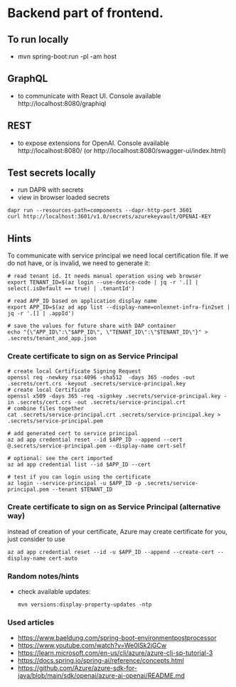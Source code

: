# Backend part of frontend.

## To run locally
- mvn spring-boot:run -pl -am host

## GraphQL
- to communicate with React UI. Console available http://localhost:8080/graphiql

## REST
- to expose extensions for OpenAI. Console available http://localhost:8080/ (or http://localhost:8080/swagger-ui/index.html)

## Test secrets locally
- run DAPR with secrets
- view in browser loaded secrets
```
dapr run --resources-path=components --dapr-http-port 3601
curl http://localhost:3601/v1.0/secrets/azurekeyvault/OPENAI-KEY
```

## Hints
To communicate with service principal we need local certification file. If we do not have, or is invalid, we need to generate it:
```
# read tenant id. It needs manual operation using web browser
export TENANT_ID=$(az login --use-device-code | jq -r '.[] | select(.isDefault == true) | .tenantId')

# read APP_ID based on application display name
export APP_ID=$(az ad app list --display-name=onlexnet-infra-fin2set | jq -r '.[] | .appId')

# save the values for future share with DAP container
echo "{\"APP_ID\":\"$APP_ID\", \"TENANT_ID\":\"$TENANT_ID\"}" > .secrets/tenant_and_app.json
```

### Create certificate to sign on as Service Principal
```
# create local Certificate Signing Request
openssl req -newkey rsa:4096 -sha512  -days 365 -nodes -out .secrets/cert.crs -keyout .secrets/service-principal.key
# create local Certificate
openssl x509 -days 365 -req -signkey .secrets/service-principal.key -in .secrets/cert.crs -out .secrets/service-principal.crt
# combine files together
cat .secrets/service-principal.crt .secrets/service-principal.key > .secrets/service-principal.pem

# add generated cert to service principal
az ad app credential reset --id $APP_ID --append --cert @.secrets/service-principal.pem --display-name cert-self

# optional: see the cert imported
az ad app credential list --id $APP_ID --cert

# test if you can login using the certificate
az login --service-principal -u $APP_ID -p .secrets/service-principal.pem --tenant $TENANT_ID
```

### Create certificate to sign on as Service Principal (alternative way)
instead of creation of your certificate, Azure may create certificate for you, just consider to use
```
az ad app credential reset --id -u $APP_ID --append --create-cert --display-name cert-auto
```

### Random notes/hints
- check available updates:
  ```
  mvn versions:display-property-updates -ntp
  ```

### Used articles
- https://www.baeldung.com/spring-boot-environmentpostprocessor
- https://www.youtube.com/watch?v=We0ISk2jGCw
- https://learn.microsoft.com/en-us/cli/azure/azure-cli-sp-tutorial-3
- https://docs.spring.io/spring-ai/reference/concepts.html
- https://github.com/Azure/azure-sdk-for-java/blob/main/sdk/openai/azure-ai-openai/README.md
